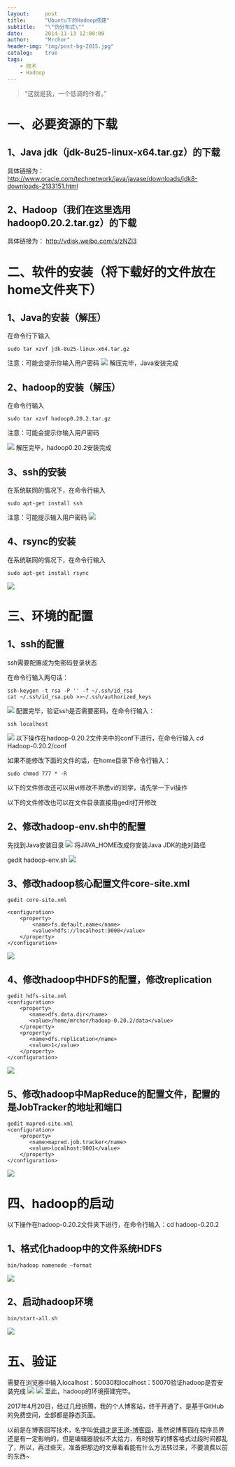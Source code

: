 ```yaml
---
layout:     post
title:      "Ubuntu下的Hadoop搭建"
subtitle:   "\"伪分布式\""
date:       2014-11-13 12:00:00
author:     "Mrchor"
header-img: "img/post-bg-2015.jpg"
catalog:	true
tags:
    - 技术
    - Hadoop
---
```


> “这就是我，一个低调的作者。”


# 一、必要资源的下载
## 1、Java jdk（jdk-8u25-linux-x64.tar.gz）的下载
具体链接为：
http://www.oracle.com/technetwork/java/javase/downloads/jdk8-downloads-2133151.html

## 2、Hadoop（我们在这里选用hadoop0.20.2.tar.gz）的下载

具体链接为：
http://vdisk.weibo.com/s/zNZl3

# 二、软件的安装（将下载好的文件放在home文件夹下）
## 1、Java的安装（解压）

在命令行下输入

	sudo tar xzvf jdk-8u25-linux-x64.tar.gz

注意：可能会提示你输入用户密码
![](http://images.cnitblog.com/blog/656602/201411/141453589914853.jpg)
解压完毕，Java安装完成

## 2、hadoop的安装（解压）

在命令行输入

	sudo tar xzvf hadoop0.20.2.tar.gz

注意：可能会提示你输入用户密码

![](http://images.cnitblog.com/blog/656602/201411/141454209446627.jpg)
解压完毕，hadoop0.20.2安装完成

## 3、ssh的安装

在系统联网的情况下，在命令行输入

	sudo apt-get install ssh

注意：可能提示输入用户密码
![](http://images.cnitblog.com/blog/656602/201411/141454327107921.jpg)
## 4、rsync的安装

在系统联网的情况下，在命令行输入

	sudo apt-get install rsync

![](http://images.cnitblog.com/blog/656602/201411/141454466781088.jpg)
# 三、环境的配置
## 1、ssh的配置

ssh需要配置成为免密码登录状态

在命令行输入两句话：

	ssh-keygen -t rsa -P '' -f ~/.ssh/id_rsa
	cat ~/.ssh/id_rsa.pub >>~/.ssh/authorized_keys

![](http://images.cnitblog.com/blog/656602/201411/141455021319742.jpg)
配置完毕，验证ssh是否需要密码，在命令行输入：

	ssh localhost

![](http://images.cnitblog.com/blog/656602/201411/141455193973685.jpg)
以下操作在hadoop-0.20.2文件夹中的conf下进行，在命令行输入 cd Hadoop-0.20.2/conf

如果不能修改下面的文件的话，在home目录下命令行输入：

	sudo chmod 777 * -R

以下的文件修改还可以用vi修改不熟悉vi的同学，请先学一下vi操作

以下的文件修改也可以在文件目录直接用gedit打开修改
## 2、修改hadoop-env.sh中的配置

先找到Java安装目录
![](http://images.cnitblog.com/blog/656602/201411/141455374915812.jpg)
将JAVA_HOME改成你安装Java JDK的绝对路径

gedit hadoop-env.sh
![](http://images.cnitblog.com/blog/656602/201411/141455560063769.jpg)
## 3、修改hadoop核心配置文件core-site.xml

	gedit core-site.xml

	<configuration>
		<property>
			<name>fs.default.name</name>
			<value>hdfs://localhost:9000</value>
		</property>
	</configuration>
![](http://images.cnitblog.com/blog/656602/201411/141456140066867.jpg)
## 4、修改hadoop中HDFS的配置，修改replication
	gedit hdfs-site.xml
	<configuration>
		<property>
           <name>dfs.data.dir</name>
           <value>/home/mrchor/hadoop-0.20.2/data</value>
		</property>
		<property>
           <name>dfs.replication</name>
           <value>1</value>
		</property>
	</configuration>
![](http://images.cnitblog.com/blog/656602/201411/141500502728402.jpg)
## 5、修改hadoop中MapReduce的配置文件，配置的是JobTracker的地址和端口
	gedit mapred-site.xml
	<configuration>
		<property>
           <name>mapred.job.tracker</name>
           <value>localhost:9001</value>
		</property>
	</configuration>
![](http://images.cnitblog.com/blog/656602/201411/141501126006289.jpg)
# 四、hadoop的启动
以下操作在hadoop-0.20.2文件夹下进行，在命令行输入：cd hadoop-0.20.2

## 1、格式化hadoop中的文件系统HDFS

	bin/hadoop namenode –format
![](http://images.cnitblog.com/blog/656602/201411/141457218199518.jpg)
## 2、启动hadoop环境

	bin/start-all.sh
![](http://images.cnitblog.com/blog/656602/201411/141457331479213.jpg)
# 五、验证
需要在浏览器中输入localhost：50030和localhost：50070验证hadoop是否安装完成
![](http://images.cnitblog.com/blog/656602/201411/141457485065138.jpg)
![](http://images.cnitblog.com/blog/656602/201411/141458016478120.jpg)
至此，hadoop的环境搭建完毕。


2017年4月20日，经过几经折腾，我的个人博客站，终于开通了，是基于GitHub的免费空间，全部都是静态页面。

以前是在博客园写技术，名字叫[低调才是王道-博客园](www.cnblogs.com/cstzhou)，虽然说博客园在程序员界还是有一定影响的，但是编辑器貌似不太给力，有时候写的博客格式过段时间都乱了，所以，再过些天，准备把那边的文章看看能有什么方法转过来，不要浪费以前的东西~

